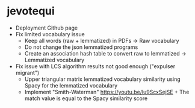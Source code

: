 # jevotequi

- Deployment Github page
- Fix limited vocabulary issue
  - Keep all words (raw + lemmatized) in PDFs -> Raw vocabulary
  - Do not change the json lemmatized programs
  - Create an association hash table to convert raw to lemmatized -> Lemmatized vocabulary
- Fix issue with LCS algorithm results not good enough ("expulser migrant")
  - Upper triangular matrix lemmatized vocabulary similarity using Spacy for the lemmatized vocabulary
  - Implement "Smith-Waterman" https://youtu.be/lu9ScxSejSE + The match value is equal to the Spacy similarity score
